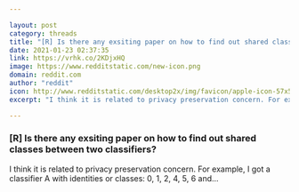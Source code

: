 ```yaml
---

layout: post
category: threads
title: "[R] Is there any exsiting paper on how to find out shared classes between two classifiers?"
date: 2021-01-23 02:37:35
link: https://vrhk.co/2KDjxHQ
image: https://www.redditstatic.com/new-icon.png
domain: reddit.com
author: "reddit"
icon: http://www.redditstatic.com/desktop2x/img/favicon/apple-icon-57x57.png
excerpt: "I think it is related to privacy preservation concern. For example, I got a classifier A with identities or classes: 0, 1, 2, 4, 5, 6 and..."

---
```


### [R] Is there any exsiting paper on how to find out shared classes between two classifiers?

I think it is related to privacy preservation concern. For example, I got a classifier A with identities or classes: 0, 1, 2, 4, 5, 6 and...